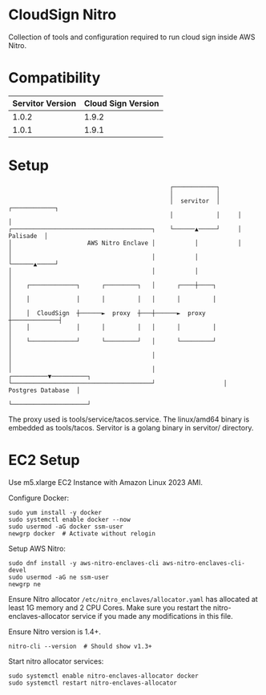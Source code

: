 # CloudSign Nitro

Collection of tools and configuration required to run cloud sign inside AWS Nitro.

# Compatibility

| Servitor Version | Cloud Sign Version |
| ---------------- | ------------------ |
| 1.0.2            | 1.9.2              |
| 1.0.1            | 1.9.1              |

# Setup

```
                                             ┌────────────┐
                                             │            │
                                             │  servitor  │     ┌────────────┐
                                             │            │     │            │
┌───────────────────────────────────────┐    └──────▲─────┘     │  Palisade  │
│                     AWS Nitro Enclave │           │           │            │
│                                       │           │           └──────▲─────┘
│                                       │           │                  │
│    ┌─────────────┐      ┌─────────┐   │      ┌────┼────┐             │
│    │             │      │         │   │      │         │             │
│    │  CloudSign  ┼──────►  proxy  ┼───┼──────►  proxy  ┼─────────────┤
│    │             │      │         │   │      │         │             │
│    └─────────────┘      └─────────┘   │      └─────────┘             │
│                                       │                              │
│                                       │                   ┌──────────▼──────────┐
└───────────────────────────────────────┘                   │  Postgres Database  │
                                                            └─────────────────────┘
```

The proxy used is tools/service/tacos.service. The linux/amd64 binary is embedded as tools/tacos.
Servitor is a golang binary in servitor/ directory.

# EC2 Setup

Use m5.xlarge EC2 Instance with Amazon Linux 2023 AMI.

Configure Docker:

```shell
sudo yum install -y docker
sudo systemctl enable docker --now
sudo usermod -aG docker ssm-user
newgrp docker  # Activate without relogin
```

Setup AWS Nitro:

```shell
sudo dnf install -y aws-nitro-enclaves-cli aws-nitro-enclaves-cli-devel
sudo usermod -aG ne ssm-user
newgrp ne
```

Ensure Nitro allocator `/etc/nitro_enclaves/allocator.yaml` has allocated at least 1G memory and 2 CPU Cores. Make sure you restart the nitro-enclaves-allocator service if you made any modifications in this file.

Ensure Nitro version is 1.4+.

```shell
nitro-cli --version  # Should show v1.3+
```

Start nitro allocator services:

```shell
sudo systemctl enable nitro-enclaves-allocator docker
sudo systemctl restart nitro-enclaves-allocator
```
